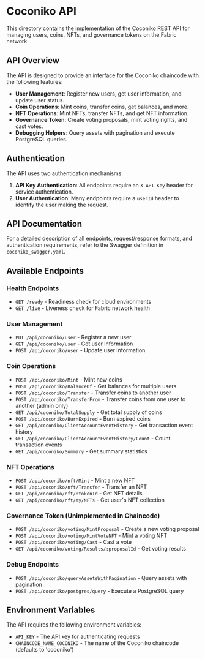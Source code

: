 # Coconiko API

This directory contains the implementation of the Coconiko REST API for managing users, coins, NFTs, and governance tokens on the Fabric network.

## API Overview

The API is designed to provide an interface for the Coconiko chaincode with the following features:

- **User Management**: Register new users, get user information, and update user status.
- **Coin Operations**: Mint coins, transfer coins, get balances, and more.
- **NFT Operations**: Mint NFTs, transfer NFTs, and get NFT information.
- **Governance Token**: Create voting proposals, mint voting rights, and cast votes.
- **Debugging Helpers**: Query assets with pagination and execute PostgreSQL queries.

## Authentication

The API uses two authentication mechanisms:

1. **API Key Authentication**: All endpoints require an `X-API-Key` header for service authentication.
2. **User Authentication**: Many endpoints require a `userId` header to identify the user making the request.

## API Documentation

For a detailed description of all endpoints, request/response formats, and authentication requirements, refer to the Swagger definition in `coconiko_swagger.yaml`.

## Available Endpoints

### Health Endpoints
- `GET /ready` - Readiness check for cloud environments
- `GET /live` - Liveness check for Fabric network health

### User Management
- `PUT /api/coconiko/user` - Register a new user
- `GET /api/coconiko/user` - Get user information
- `POST /api/coconiko/user` - Update user information

### Coin Operations
- `POST /api/coconiko/Mint` - Mint new coins
- `POST /api/coconiko/BalanceOf` - Get balances for multiple users
- `POST /api/coconiko/Transfer` - Transfer coins to another user
- `POST /api/coconiko/TransferFrom` - Transfer coins from one user to another (admin only)
- `GET /api/coconiko/TotalSupply` - Get total supply of coins
- `POST /api/coconiko/BurnExpired` - Burn expired coins
- `GET /api/coconiko/ClientAccountEventHistory` - Get transaction event history
- `GET /api/coconiko/ClientAccountEventHistory/Count` - Count transaction events
- `GET /api/coconiko/Summary` - Get summary statistics

### NFT Operations
- `POST /api/coconiko/nft/Mint` - Mint a new NFT
- `POST /api/coconiko/nft/Transfer` - Transfer an NFT
- `GET /api/coconiko/nft/:tokenId` - Get NFT details
- `GET /api/coconiko/nft/my/NFTs` - Get user's NFT collection

### Governance Token (Unimplemented in Chaincode)
- `POST /api/coconiko/voting/MintProposal` - Create a new voting proposal
- `POST /api/coconiko/voting/MintVoteNFT` - Mint a voting NFT
- `POST /api/coconiko/voting/Cast` - Cast a vote
- `GET /api/coconiko/voting/Results/:proposalId` - Get voting results

### Debug Endpoints
- `POST /api/coconiko/queryAssetsWithPagination` - Query assets with pagination
- `POST /api/coconiko/postgres/query` - Execute a PostgreSQL query

## Environment Variables

The API requires the following environment variables:

- `API_KEY` - The API key for authenticating requests
- `CHAINCODE_NAME_COCONIKO` - The name of the Coconiko chaincode (defaults to 'coconiko') 